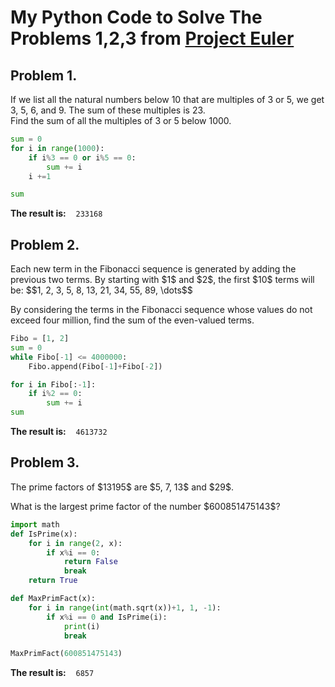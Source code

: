 # My Python Code to Solve The Problems 1,2,3 from [Project Euler](https://projecteuler.net/archives)
## Problem 1. 
If we list all the natural numbers below 10 that are multiples of 3 or 5, we get 3, 5, 6, and 9. The sum of these multiples is 23. <br>Find the sum of all the multiples of 3 or 5 below 1000.

```python
sum = 0
for i in range(1000):
    if i%3 == 0 or i%5 == 0:
        sum += i
    i +=1

sum
```
**The result is:** &nbsp;&nbsp; `233168`


## Problem 2. 
<p>Each new term in the Fibonacci sequence is generated by adding the previous two terms. By starting with $1$ and $2$, the first $10$ terms will be:
$$1, 2, 3, 5, 8, 13, 21, 34, 55, 89, \dots$$</p>
<p>By considering the terms in the Fibonacci sequence whose values do not exceed four million, find the sum of the even-valued terms.</p>

```python
Fibo = [1, 2]
sum = 0
while Fibo[-1] <= 4000000:
    Fibo.append(Fibo[-1]+Fibo[-2])

for i in Fibo[:-1]:
    if i%2 == 0:
        sum += i
sum
```
**The result is:** &nbsp;&nbsp; `4613732`


## Problem 3. 
<p>The prime factors of $13195$ are $5, 7, 13$ and $29$.</p>
<p>What is the largest prime factor of the number $600851475143$?</p>

```python
import math
def IsPrime(x):
    for i in range(2, x):
        if x%i == 0:
            return False
            break
    return True

def MaxPrimFact(x):
    for i in range(int(math.sqrt(x))+1, 1, -1):
        if x%i == 0 and IsPrime(i):
            print(i)
            break

MaxPrimFact(600851475143)
```
**The result is:** &nbsp;&nbsp; `6857`



















